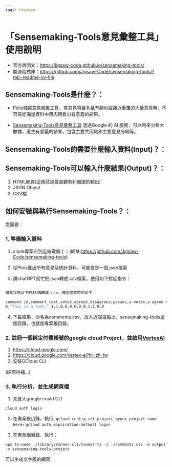 ```yaml
---
tags: vtaiwan
---
```


# 「Sensemaking-Tools意見彙整工具」使用說明


* 官方說明文：https://jigsaw-code.github.io/sensemaking-tools/
* 開源程式庫：https://github.com/Jigsaw-Code/sensemaking-tools/?tab=readme-ov-file


## Sensemaking-Tools是什麼？：

* [Polis城邦](https://polis.tw/)意見徵集工具，當意見項目多且有類似或接近重覆的大量意見時，不容易從海量資料中用肉眼看出有意義的結果。

* [Sensemaking-Tools意見彙整工具](https://github.com/Jigsaw-Code/sensemaking-tools) 透過Google 的 AI 服務，可以用來分析大數據，產生有意義的結果，包含主要共同點和主要意見分岐等。


## Sensemaking-Tools的需要什麼輸入資料(Input)？：



## Sensemaking-Tools可以輸入什麼結果(Output)？：

1. HTML網頁(這應該是最直觀有利閱讀的輸出)
2. JSON Object
3. CSV檔


## 如何安裝與執行Sensemaking-Tools？：


您需要：

### 1. 準備輸入資料

1. clone專案它到近端電腦上：(網址:https://github.com/Jigsaw-Code/sensemaking-tools)

2. 從Plois匯出所有意見及統計資料，可能會是一個.json檔案

3. 請chatGPT幫忙把.json轉成.csv檔案，使用如下對話指令：

``` bash

請幫我把以下的JSON轉成.csv，欄位格式範例如下：

comment-id,comment_text,votes,agrees,disagrees,passes,a-votes,a-agree-count,a-disagree-count,a-pass-count,b-votes,b-agree-count,b-disagree-count,b-pass-count
0,"this is a test.",1,1,0,0,0,0,0,0,1,1,0,0

```



4. 下載結果，命名為comments.csv，放入近端電腦上，sensemaking-tools這個目錄，也就是專案根目錄。



### 2. 註冊一個綁定付費帳號的google cloud Project，並啟用[VertexAI](https://cloud.google.com/vertex-ai?hl=zh_tw)

1. https://cloud.google.com/
2. https://cloud.google.com/vertex-ai?hl=zh_tw
3. 安裝GCloud CLI

(細節待補...)

### 3. 執行分析，並生成網頁檔

    
1. 先登入google could CLI

``` cloud auth login ```


2. 在專案根目錄，執行:
```gcloud config set project <your project name here>```
```gcloud auth application-default login```


3. 在專案根目錄，執行：

```npx ts-node ./library/runner-cli/runner.ts -i ./comments.csv -o output -v sensemaking-tools-project```

可以生成文字版的網頁




